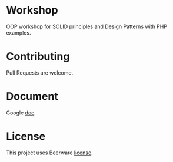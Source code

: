# Workshop
OOP workshop for SOLID principles and Design Patterns with PHP examples.

# Contributing
Pull Requests are welcome.

# Document
Google [doc](https://docs.google.com/document/d/1DYH9xTT6PBzJrENewEq5OYVXDgiMKEXnG3gbth_gQic/).

# License
This project uses Beerware [license](LICENSE.md).

